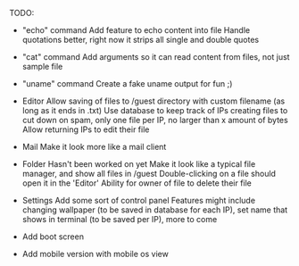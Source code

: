 TODO:
- "echo" command
	Add feature to echo content into file
       Handle quotations better, right now it strips all single and double quotes
        
- "cat" command
	Add arguments so it can read content from files, not just sample file
- "uname" command
	Create a fake uname output for fun ;)
- Editor
	Allow saving of files to /guest directory with custom filename (as long as it ends in  .txt)
    Use database to keep track of IPs creating files to cut down on spam,
    only one file per IP, no larger than x amount of bytes
    Allow returning IPs to edit their file 
- Mail
	Make it look more like a mail client
- Folder
	Hasn't been worked on yet
    Make it look like a typical file manager, and show all files
	in /guest
    Double-clicking on a file should open it in the 'Editor'
    Ability for owner of file to delete their file
- Settings
	Add some sort of control panel
	Features might include changing wallpaper (to be saved in 	database for each IP), set name that shows in terminal (to be saved per IP), more to come
- Add boot screen
- Add mobile version with mobile os view